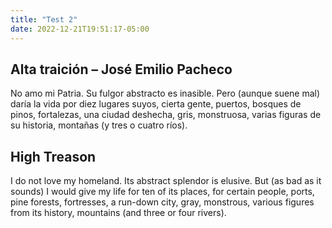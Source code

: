 ```yaml
---
title: "Test 2"
date: 2022-12-21T19:51:17-05:00
---
```


## Alta traición – José Emilio Pacheco

No amo mi Patria. Su fulgor abstracto
es inasible.
Pero (aunque suene mal) daría la vida
por diez lugares suyos, cierta gente,
puertos, bosques de pinos, fortalezas,
una ciudad deshecha, gris, monstruosa,
varias figuras de su historia,
montañas
(y tres o cuatro ríos).

## High Treason

I do not love my homeland. Its abstract splendor 
is elusive.
But (as bad as it sounds) I would give my life 
for ten of its places, for certain people,
ports, pine forests, fortresses,
a run-down city, gray, monstrous,
various figures from its history, 
mountains
(and three or four rivers).

